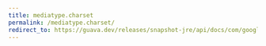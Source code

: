 ```yaml
---
title: mediatype.charset
permalink: /mediatype.charset/
redirect_to: https://guava.dev/releases/snapshot-jre/api/docs/com/google/common/net/MediaType.html#charset--
---
```


